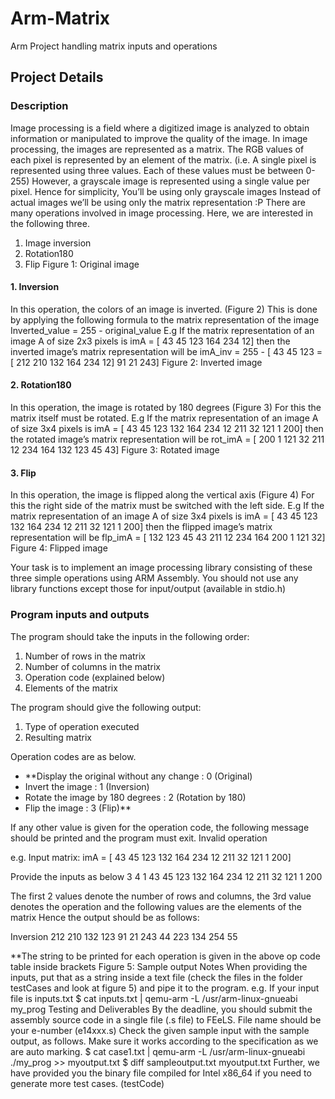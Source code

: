 # Arm-Matrix
Arm Project handling matrix inputs and operations

## Project Details

### Description
Image processing is a field where a digitized image is analyzed to obtain information or
manipulated to improve the quality of the image. In image processing, the images are
represented as a matrix. The RGB values of each pixel is represented by an element of
the matrix. (i.e. A single pixel is represented using three values. Each of these values
must be between 0-255)
However, a grayscale image is represented using a single value per pixel.
Hence for simplicity,
You’ll be using only grayscale images
Instead of actual images we’ll be using only the matrix representation :P
There are many operations involved in image processing. Here, we are interested in the
following three.
1. Image inversion
2. Rotation180
3. Flip
Figure 1: Original image

#### 1. Inversion
In this operation, the colors of an image is inverted. (Figure 2)
This is done by applying the following formula to the matrix representation of the
image
Inverted_value = 255 - original_value
E.g
If the matrix representation of an image A of size 2x3 pixels is
imA = [ 43 45 123
164 234 12]
then the inverted image’s matrix representation will be
imA_inv = 255 - [ 43 45 123 = [ 212 210 132
164 234 12] 91 21 243]
Figure 2: Inverted image

#### 2. Rotation180
In this operation, the image is rotated by 180 degrees (Figure 3)
For this the matrix itself must be rotated.
E.g
If the matrix representation of an image A of size 3x4 pixels is
imA = [ 43 45 123 132
164 234 12 211
32 121 1 200]
then the rotated image’s matrix representation will be
rot_imA = [ 200 1 121 32
211 12 234 164
132 123 45 43]
Figure 3: Rotated image

#### 3. Flip
In this operation, the image is flipped along the vertical axis (Figure 4)
For this the right side of the matrix must be switched with the left side.
E.g
If the matrix representation of an image A of size 3x4 pixels is
imA = [ 43 45 123 132
164 234 12 211
32 121 1 200]
then the flipped image’s matrix representation will be
flp_imA = [ 132 123 45 43
211 12 234 164
200 1 121 32]
Figure 4: Flipped image

Your task is to implement an image processing library consisting of these three simple
operations using ARM Assembly.
You should not use any library functions except those for input/output (available in
stdio.h)

### Program inputs and outputs
The program should take the inputs in the following order:
1. Number of rows in the matrix
2. Number of columns in the matrix
3. Operation code (explained below)
4. Elements of the matrix

The program should give the following output:
1. Type of operation executed
2. Resulting matrix

Operation codes are as below.

* **Display the original without any change : 0 (Original)
* Invert the image : 1 (Inversion)
* Rotate the image by 180 degrees : 2 (Rotation by 180)
* Flip the image : 3 (Flip)**

If any other value is given for the operation code, the following message should be
printed and the program must exit.
Invalid operation

e.g. Input matrix:
imA = [ 43 45 123 132
164 234 12 211
32 121 1 200]

Provide the inputs as below
3 4 1 43 45 123 132 164 234 12 211 32 121 1 200

The first 2 values denote the number of rows and columns, the 3rd value denotes the
operation and the following values are the elements of the matrix
Hence the output should be as follows:

Inversion
212 210 132 123
91 21 243 44
223 134 254 55

**The string to be printed for each operation is given in the above op code table inside
brackets
Figure 5: Sample output
Notes
When providing the inputs, put that as a string inside a text file (check the files in the
folder testCases and look at figure 5) and pipe it to the program.
e.g. If your input file is inputs.txt
$ cat inputs.txt | qemu-arm -L /usr/arm-linux-gnueabi my_prog
Testing and Deliverables
By the deadline, you should submit the assembly source code in a single file (.s file) to
FEeLS.
File name should be your e-number (e14xxx.s)
Check the given sample input with the sample output, as follows. Make sure it works
according to the specification as we are auto marking.
$ cat case1.txt | qemu-arm -L /usr/arm-linux-gnueabi ./my_prog >>
myoutput.txt
$ diff sampleoutput.txt myoutput.txt
Further, we have provided you the binary file compiled for Intel x86_64 if you need to
generate more test cases. (testCode)



